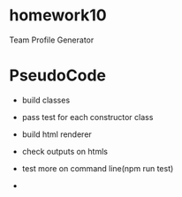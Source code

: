 # homework10
Team Profile Generator




# PseudoCode

* build classes
* pass test for each constructor class
* build html renderer
* check outputs on htmls 
* test more on command line(npm run test)

* 
